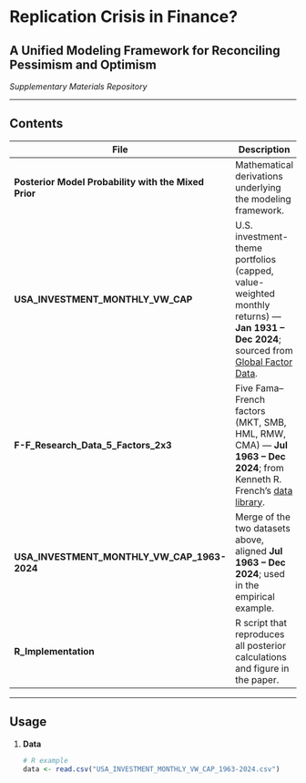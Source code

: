 # Replication Crisis in Finance?  
## A Unified Modeling Framework for Reconciling Pessimism and Optimism  
*Supplementary Materials Repository*

---

## Contents

| File | Description |
|------|-------------|
| **Posterior Model Probability with the Mixed Prior** | Mathematical derivations underlying the modeling framework. |
| **USA_INVESTMENT_MONTHLY_VW_CAP** | U.S. investment-theme portfolios (capped, value-weighted monthly returns) — **Jan 1931 – Dec 2024**; sourced from <a href="https://jkpfactors.com/factor-returns" target="_blank" rel="noopener">Global Factor Data</a>. |
| **F-F_Research_Data_5_Factors_2x3** | Five Fama–French factors (MKT, SMB, HML, RMW, CMA) — **Jul 1963 – Dec 2024**; from Kenneth R. French’s <a href="https://mba.tuck.dartmouth.edu/pages/faculty/ken.french/data_library.html" target="_blank" rel="noopener">data library</a>. |
| **USA_INVESTMENT_MONTHLY_VW_CAP_1963-2024** | Merge of the two datasets above, aligned **Jul 1963 – Dec 2024**; used in the empirical example. |
| **R_Implementation** | R script that reproduces all posterior calculations and figure in the paper. |

---

## Usage

1. **Data**  
   ```r
   # R example
   data <- read.csv("USA_INVESTMENT_MONTHLY_VW_CAP_1963-2024.csv")
